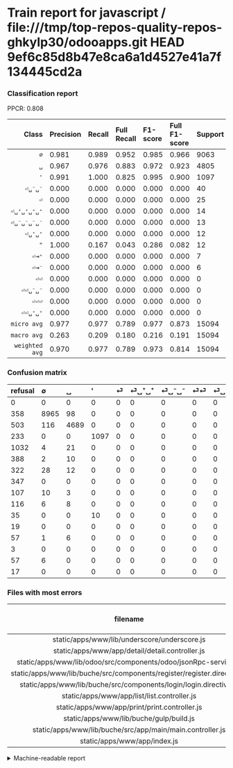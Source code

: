 # Train report for javascript / file:///tmp/top-repos-quality-repos-ghkylp30/odooapps.git HEAD 9ef6c85d8b47e8ca6a1d4527e41a7f134445cd2a

### Classification report

PPCR: 0.808

| Class | Precision | Recall | Full Recall | F1-score | Full F1-score | Support | Full Support | PPCR |
|------:|:----------|:-------|:------------|:---------|:---------|:--------|:-------------|:-----|
| `∅` | 0.981| 0.989| 0.952| 0.985| 0.966| 9063| 9421| 0.962 |
| `␣` | 0.967| 0.976| 0.883| 0.972| 0.923| 4805| 5308| 0.905 |
| `'` | 0.991| 1.000| 0.825| 0.995| 0.900| 1097| 1330| 0.825 |
| `⏎␣⁻␣⁻` | 0.000| 0.000| 0.000| 0.000| 0.000| 40| 362| 0.110 |
| `⏎` | 0.000| 0.000| 0.000| 0.000| 0.000| 25| 1057| 0.024 |
| `⏎␣⁺␣⁺␣⁺␣⁺` | 0.000| 0.000| 0.000| 0.000| 0.000| 14| 130| 0.108 |
| `⏎␣⁻␣⁻␣⁻␣⁻` | 0.000| 0.000| 0.000| 0.000| 0.000| 13| 120| 0.108 |
| `⏎␣⁺␣⁺` | 0.000| 0.000| 0.000| 0.000| 0.000| 12| 400| 0.030 |
| `"` | 1.000| 0.167| 0.043| 0.286| 0.082| 12| 47| 0.255 |
| `⏎⇥⁺` | 0.000| 0.000| 0.000| 0.000| 0.000| 7| 64| 0.109 |
| `⏎⇥⁻` | 0.000| 0.000| 0.000| 0.000| 0.000| 6| 63| 0.095 |
| `⏎⏎` | 0.000| 0.000| 0.000| 0.000| 0.000| 0| 347| 0.000 |
| `⏎⏎␣⁻␣⁻` | 0.000| 0.000| 0.000| 0.000| 0.000| 0| 19| 0.000 |
| `⏎⏎⏎` | 0.000| 0.000| 0.000| 0.000| 0.000| 0| 3| 0.000 |
| `⏎⏎␣⁺␣⁺` | 0.000| 0.000| 0.000| 0.000| 0.000| 0| 17| 0.000 |
| `micro avg` | 0.977| 0.977| 0.789| 0.977| 0.873| 15094| 18688| 0.808 |
| `macro avg` | 0.263| 0.209| 0.180| 0.216| 0.191| 15094| 18688| 0.808 |
| `weighted avg` | 0.970| 0.977| 0.789| 0.973| 0.814| 15094| 18688| 0.808 |

### Confusion matrix

|refusal|  ∅| ␣| '| ⏎| ⏎␣⁺␣⁺| ⏎␣⁻␣⁻| ⏎⏎| ⏎␣⁻␣⁻␣⁻␣⁻| ⏎␣⁺␣⁺␣⁺␣⁺| "| ⏎⏎␣⁻␣⁻| ⏎⇥⁺| ⏎⏎⏎| ⏎⇥⁻| ⏎⏎␣⁺␣⁺| 
|:---|:---|:---|:---|:---|:---|:---|:---|:---|:---|:---|:---|:---|:---|:---|:---|
|0 |0 |0 |0 |0 |0 |0 |0 |0 |0 |0 |0 |0 |0 |0 |0 |
|358 |8965 |98 |0 |0 |0 |0 |0 |0 |0 |0 |0 |0 |0 |0 |0 |
|503 |116 |4689 |0 |0 |0 |0 |0 |0 |0 |0 |0 |0 |0 |0 |0 |
|233 |0 |0 |1097 |0 |0 |0 |0 |0 |0 |0 |0 |0 |0 |0 |0 |
|1032 |4 |21 |0 |0 |0 |0 |0 |0 |0 |0 |0 |0 |0 |0 |0 |
|388 |2 |10 |0 |0 |0 |0 |0 |0 |0 |0 |0 |0 |0 |0 |0 |
|322 |28 |12 |0 |0 |0 |0 |0 |0 |0 |0 |0 |0 |0 |0 |0 |
|347 |0 |0 |0 |0 |0 |0 |0 |0 |0 |0 |0 |0 |0 |0 |0 |
|107 |10 |3 |0 |0 |0 |0 |0 |0 |0 |0 |0 |0 |0 |0 |0 |
|116 |6 |8 |0 |0 |0 |0 |0 |0 |0 |0 |0 |0 |0 |0 |0 |
|35 |0 |0 |10 |0 |0 |0 |0 |0 |0 |2 |0 |0 |0 |0 |0 |
|19 |0 |0 |0 |0 |0 |0 |0 |0 |0 |0 |0 |0 |0 |0 |0 |
|57 |1 |6 |0 |0 |0 |0 |0 |0 |0 |0 |0 |0 |0 |0 |0 |
|3 |0 |0 |0 |0 |0 |0 |0 |0 |0 |0 |0 |0 |0 |0 |0 |
|57 |6 |0 |0 |0 |0 |0 |0 |0 |0 |0 |0 |0 |0 |0 |0 |
|17 |0 |0 |0 |0 |0 |0 |0 |0 |0 |0 |0 |0 |0 |0 |0 |

### Files with most errors

| filename | number of errors|
|:----:|:-----|
| static/apps/www/lib/underscore/underscore.js | 67 |
| static/apps/www/app/detail/detail.controller.js | 57 |
| static/apps/www/lib/odoo/src/components/odoo/jsonRpc-service.js | 43 |
| static/apps/www/lib/buche/src/components/register/register.directive.js | 39 |
| static/apps/www/lib/buche/src/components/login/login.directive.js | 26 |
| static/apps/www/app/list/list.controller.js | 19 |
| static/apps/www/app/print/print.controller.js | 15 |
| static/apps/www/lib/buche/gulp/build.js | 12 |
| static/apps/www/lib/buche/src/app/main/main.controller.js | 7 |
| static/apps/www/app/index.js | 7 |

<details>
    <summary>Machine-readable report</summary>
```json
{
  "cl_report": {"\"": {"f1-score": 0.2857142857142857, "precision": 1.0, "recall": 0.16666666666666666, "support": 12}, "\u0027": {"f1-score": 0.9954627949183303, "precision": 0.99096657633243, "recall": 1.0, "support": 1097}, "macro avg": {"f1-score": 0.21585999266362677, "precision": 0.2626291440509386, "recall": 0.20878079672683933, "support": 15094}, "micro avg": {"f1-score": 0.9774082416854379, "precision": 0.9774082416854379, "recall": 0.9774082416854379, "support": 15094}, "weighted avg": {"f1-score": 0.9733739069678597, "precision": 0.9698475767500987, "recall": 0.9774082416854379, "support": 15094}, "\u2205": {"f1-score": 0.985110708202846, "precision": 0.981068067410812, "recall": 0.9891868034867042, "support": 9063}, "\u23ce": {"f1-score": 0.0, "precision": 0.0, "recall": 0.0, "support": 25}, "\u23ce\u21e5\u207a": {"f1-score": 0.0, "precision": 0.0, "recall": 0.0, "support": 7}, "\u23ce\u21e5\u207b": {"f1-score": 0.0, "precision": 0.0, "recall": 0.0, "support": 6}, "\u23ce\u23ce": {"f1-score": 0.0, "precision": 0.0, "recall": 0.0, "support": 0}, "\u23ce\u23ce\u23ce": {"f1-score": 0.0, "precision": 0.0, "recall": 0.0, "support": 0}, "\u23ce\u23ce\u2423\u207a\u2423\u207a": {"f1-score": 0.0, "precision": 0.0, "recall": 0.0, "support": 0}, "\u23ce\u23ce\u2423\u207b\u2423\u207b": {"f1-score": 0.0, "precision": 0.0, "recall": 0.0, "support": 0}, "\u23ce\u2423\u207a\u2423\u207a": {"f1-score": 0.0, "precision": 0.0, "recall": 0.0, "support": 12}, "\u23ce\u2423\u207a\u2423\u207a\u2423\u207a\u2423\u207a": {"f1-score": 0.0, "precision": 0.0, "recall": 0.0, "support": 14}, "\u23ce\u2423\u207b\u2423\u207b": {"f1-score": 0.0, "precision": 0.0, "recall": 0.0, "support": 40}, "\u23ce\u2423\u207b\u2423\u207b\u2423\u207b\u2423\u207b": {"f1-score": 0.0, "precision": 0.0, "recall": 0.0, "support": 13}, "\u2423": {"f1-score": 0.9716121011189391, "precision": 0.9674025170208377, "recall": 0.9758584807492195, "support": 4805}},
  "cl_report_full": {"\"": {"f1-score": 0.08163265306122448, "precision": 1.0, "recall": 0.0425531914893617, "support": 47}, "\u0027": {"f1-score": 0.9002872384078786, "precision": 0.99096657633243, "recall": 0.824812030075188, "support": 1330}, "macro avg": {"f1-score": 0.19143426311286932, "precision": 0.2626291440509386, "recall": 0.18015641923263095, "support": 18688}, "micro avg": {"f1-score": 0.8734237167722456, "precision": 0.9774082416854379, "recall": 0.7894370719178082, "support": 18688}, "weighted avg": {"f1-score": 0.8136122951465311, "precision": 0.8423908588370076, "recall": 0.7894370719178082, "support": 18688}, "\u2205": {"f1-score": 0.9661080877202436, "precision": 0.981068067410812, "recall": 0.9515974949580724, "support": 9421}, "\u23ce": {"f1-score": 0.0, "precision": 0.0, "recall": 0.0, "support": 1057}, "\u23ce\u21e5\u207a": {"f1-score": 0.0, "precision": 0.0, "recall": 0.0, "support": 64}, "\u23ce\u21e5\u207b": {"f1-score": 0.0, "precision": 0.0, "recall": 0.0, "support": 63}, "\u23ce\u23ce": {"f1-score": 0.0, "precision": 0.0, "recall": 0.0, "support": 347}, "\u23ce\u23ce\u23ce": {"f1-score": 0.0, "precision": 0.0, "recall": 0.0, "support": 3}, "\u23ce\u23ce\u2423\u207a\u2423\u207a": {"f1-score": 0.0, "precision": 0.0, "recall": 0.0, "support": 17}, "\u23ce\u23ce\u2423\u207b\u2423\u207b": {"f1-score": 0.0, "precision": 0.0, "recall": 0.0, "support": 19}, "\u23ce\u2423\u207a\u2423\u207a": {"f1-score": 0.0, "precision": 0.0, "recall": 0.0, "support": 400}, "\u23ce\u2423\u207a\u2423\u207a\u2423\u207a\u2423\u207a": {"f1-score": 0.0, "precision": 0.0, "recall": 0.0, "support": 130}, "\u23ce\u2423\u207b\u2423\u207b": {"f1-score": 0.0, "precision": 0.0, "recall": 0.0, "support": 362}, "\u23ce\u2423\u207b\u2423\u207b\u2423\u207b\u2423\u207b": {"f1-score": 0.0, "precision": 0.0, "recall": 0.0, "support": 120}, "\u2423": {"f1-score": 0.9234859675036928, "precision": 0.9674025170208377, "recall": 0.8833835719668425, "support": 5308}},
  "ppcr": 0.8076840753424658
}
```
</details>
